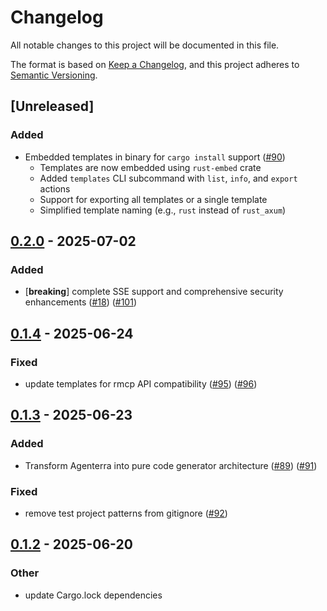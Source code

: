 # Changelog

All notable changes to this project will be documented in this file.

The format is based on [Keep a Changelog](https://keepachangelog.com/en/1.0.0/),
and this project adheres to [Semantic Versioning](https://semver.org/spec/v2.0.0.html).

## [Unreleased]

### Added

- Embedded templates in binary for `cargo install` support ([#90](https://github.com/clafollett/agenterra/issues/90))
  - Templates are now embedded using `rust-embed` crate
  - Added `templates` CLI subcommand with `list`, `info`, and `export` actions
  - Support for exporting all templates or a single template
  - Simplified template naming (e.g., `rust` instead of `rust_axum`)

## [0.2.0](https://github.com/clafollett/agenterra/compare/agenterra-v0.1.4...agenterra-v0.2.0) - 2025-07-02

### Added

- [**breaking**] complete SSE support and comprehensive security enhancements ([#18](https://github.com/clafollett/agenterra/pull/18)) ([#101](https://github.com/clafollett/agenterra/pull/101))

## [0.1.4](https://github.com/clafollett/agenterra/compare/agenterra-v0.1.3...agenterra-v0.1.4) - 2025-06-24

### Fixed

- update templates for rmcp API compatibility ([#95](https://github.com/clafollett/agenterra/pull/95)) ([#96](https://github.com/clafollett/agenterra/pull/96))

## [0.1.3](https://github.com/clafollett/agenterra/compare/agenterra-v0.1.2...agenterra-v0.1.3) - 2025-06-23

### Added

- Transform Agenterra into pure code generator architecture ([#89](https://github.com/clafollett/agenterra/pull/89)) ([#91](https://github.com/clafollett/agenterra/pull/91))

### Fixed

- remove test project patterns from gitignore ([#92](https://github.com/clafollett/agenterra/pull/92))

## [0.1.2](https://github.com/clafollett/agenterra/compare/agenterra-v0.1.1...agenterra-v0.1.2) - 2025-06-20

### Other

- update Cargo.lock dependencies
